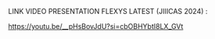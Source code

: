 LINK VIDEO PRESENTATION FLEXYS LATEST (JIIICAS 2024) :

https://youtu.be/__pHsBovJdU?si=cbOBHYbtI8LX_GVt
